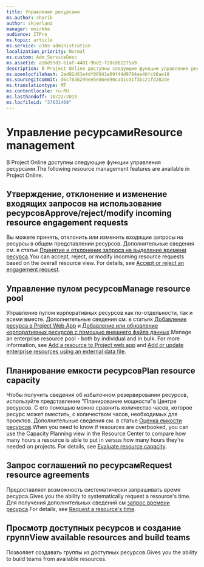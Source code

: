 ```yaml
---
title: Управление ресурсами
ms.author: sharik
author: skjerland
manager: mnirkhe
audience: ITPro
ms.topic: article
ms.service: o365-administration
localization_priority: Normal
ms.custom: Adm_ServiceDesc
ms.assetid: a16d95d3-61af-4481-9bd2-f20cd02275a9
description: В Project Online доступны следующие функции управления ресурсами.
ms.openlocfilehash: 2ed92d63e4df06941e09f44d9704aa46fc98ae18
ms.sourcegitcommit: d6c7836299ee5e86e890cab1c41f3bc21fd282de
ms.translationtype: MT
ms.contentlocale: ru-RU
ms.lasthandoff: 10/22/2019
ms.locfileid: "37631468"
---
```

# <a name="resource-management"></a><span data-ttu-id="1aa2a-103">Управление ресурсами</span><span class="sxs-lookup"><span data-stu-id="1aa2a-103">Resource management</span></span>

<span data-ttu-id="1aa2a-104">В Project Online доступны следующие функции управления ресурсами.</span><span class="sxs-lookup"><span data-stu-id="1aa2a-104">The following resource management features are available in Project Online.</span></span>
  
## <a name="approverejectmodify-incoming-resource-engagement-requests"></a><span data-ttu-id="1aa2a-105">Утверждение, отклонение и изменение входящих запросов на использование ресурсов</span><span class="sxs-lookup"><span data-stu-id="1aa2a-105">Approve/reject/modify incoming resource engagement requests</span></span>

<span data-ttu-id="1aa2a-p101">Вы можете принять, отклонить или изменить входящие запросы на ресурсы в общем представлении ресурсов. Дополнительные сведения см. в статье [Принятие и отклонение запроса на выделение времени ресурса](http://go.microsoft.com/fwlink/?LinkID=823659&amp;clcid=0x409).</span><span class="sxs-lookup"><span data-stu-id="1aa2a-p101">You can accept, reject, or modify incoming resource requests based on the overall resource view. For details, see [Accept or reject an engagement request](http://go.microsoft.com/fwlink/?LinkID=823659&amp;clcid=0x409).</span></span>
  
## <a name="manage-resource-pool"></a><span data-ttu-id="1aa2a-108">Управление пулом ресурсов</span><span class="sxs-lookup"><span data-stu-id="1aa2a-108">Manage resource pool</span></span>

<span data-ttu-id="1aa2a-p102">Управление пулом корпоративных ресурсов как по-отдельности, так и всеми вместе. Дополнительные сведения см. в статьях [Добавление ресурса в Project Web App](http://go.microsoft.com/fwlink/?LinkID=823660&amp;clcid=0x409) и [Добавление или обновление корпоративных ресурсов с помощью внешнего файла данных](http://go.microsoft.com/fwlink/?LinkID=823661&amp;clcid=0x409).</span><span class="sxs-lookup"><span data-stu-id="1aa2a-p102">Manage an enterprise resource pool - both by individual and in bulk. For more information, see [Add a resource to Project web app](http://go.microsoft.com/fwlink/?LinkID=823660&amp;clcid=0x409) and [Add or update enterprise resources using an external data file](http://go.microsoft.com/fwlink/?LinkID=823661&amp;clcid=0x409).</span></span>
  
## <a name="plan-resource-capacity"></a><span data-ttu-id="1aa2a-111">Планирование емкости ресурсов</span><span class="sxs-lookup"><span data-stu-id="1aa2a-111">Plan resource capacity</span></span>

<span data-ttu-id="1aa2a-p103">Чтобы получить сведения об избыточном резервировании ресурсов, используйте представление "Планирование мощности"в Центре ресурсов. С его помощью можно сравнить количество часов, которое ресурс может вместить, с количеством часов, необходимых для проектов. Дополнительные сведения см. в статье [Оценка емкости ресурсов](http://go.microsoft.com/fwlink/?LinkID=823662&amp;clcid=0x409).</span><span class="sxs-lookup"><span data-stu-id="1aa2a-p103">When you need to know if resources are overbooked, you can use the Capacity Planning view in the Resource Center to compare how many hours a resource is able to put in versus how many hours they're needed on projects. For details, see [Evaluate resource capacity](http://go.microsoft.com/fwlink/?LinkID=823662&amp;clcid=0x409).</span></span>
  
## <a name="request-resource-agreements"></a><span data-ttu-id="1aa2a-114">Запрос соглашений по ресурсам</span><span class="sxs-lookup"><span data-stu-id="1aa2a-114">Request resource agreements</span></span>

<span data-ttu-id="1aa2a-115">Предоставляет возможность систематически запрашивать время ресурса.</span><span class="sxs-lookup"><span data-stu-id="1aa2a-115">Gives you the ability to systematically request a resource's time.</span></span> <span data-ttu-id="1aa2a-116">Для получения дополнительных сведений см [запрос времени ресурса](http://go.microsoft.com/fwlink/?LinkID=823663&amp;clcid=0x409).</span><span class="sxs-lookup"><span data-stu-id="1aa2a-116">For details, see [Request a resource's time](http://go.microsoft.com/fwlink/?LinkID=823663&amp;clcid=0x409).</span></span>
  
## <a name="view-available-resources-and-build-teams"></a><span data-ttu-id="1aa2a-117">Просмотр доступных ресурсов и создание групп</span><span class="sxs-lookup"><span data-stu-id="1aa2a-117">View available resources and build teams</span></span>

<span data-ttu-id="1aa2a-118">Позволяет создавать группы из доступных ресурсов.</span><span class="sxs-lookup"><span data-stu-id="1aa2a-118">Gives you the ability to build teams from available resources.</span></span>
  